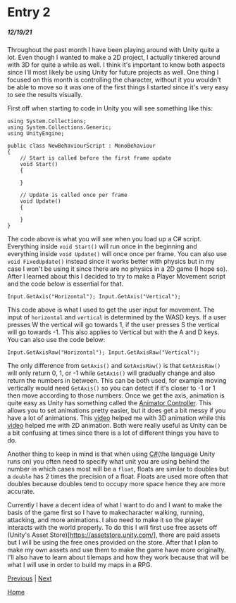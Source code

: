 # Entry 2
##### 12/19/21

Throughout the past month I have been playing around with Unity quite a lot. Even though I wanted to make a 2D project, I actually tinkered around with 3D for quite a while as well. I think it's important to know both aspects since I'll most likely be using Unity for future projects as well. One thing I focused on this month is controlling the character, without it you wouldn't be able to move so it was one of the first things I started since it's very easy to see the results visually. 

First off when starting to code in Unity you will see something like this:

```
using System.Collections;
using System.Collections.Generic;
using UnityEngine;

public class NewBehaviourScript : MonoBehaviour
{
    // Start is called before the first frame update
    void Start()
    {

    }

    // Update is called once per frame
    void Update()
    {

    }
}
```

The code above is what you will see when you load up a C# script. Everything inside ``void Start()`` will run once in the beginning and everything inside ``void Update()`` will once once per frame. You can also use ``void FixedUpdate()`` instead since it works better with physics but in my case I won't be using it since there are no physics in a 2D game (I hope so). After I learned about this I decided to try to make a Player Movement script and the code below is essential for that.

``
Input.GetAxis("Horizontal");
Input.GetAxis("Vertical");
``

This code above is what I used to get the user input for movement. The input of `horizontal` and `vertical` is determined by the WASD keys. If a user presses W the vertical will go towards 1, if the user presses S the vertical will go towards -1. This also applies to Vertical but with the A and D keys. You can also use the code below:

``
Input.GetAxisRaw("Horizontal");
Input.GetAxisRaw("Vertical");
``

The only difference from ``GetAxis()`` and ``GetAxisRaw()`` is that ``GetAxisRaw()`` will only return 0, 1, or -1 while ``GetAxis()`` will gradually change and also return the numbers in between. This can be both used, for example moving vertically would need ``GetAxis()`` so you can detect if it's closer to -1 or 1 then move according to those numbers. Once we get the axis, animation is quite easy as Unity has something called the [Animator Controller](https://docs.unity3d.com/Manual/class-AnimatorController.html). This allows you to set animations pretty easier, but it does get a bit messy if you have a lot of animations. This [video](https://www.youtube.com/watch?v=wdOk5QXYC6Y) helped me with 3D animation while this [video](https://www.youtube.com/watch?v=wdOk5QXYC6Y) helped me with 2D animation. Both were really useful as Unity can be a bit confusing at times since there is a lot of different things you have to do.

Another thing to keep in mind is that when using [C#](https://docs.microsoft.com/en-us/dotnet/csharp/)(the language Unity runs on) you often need to specify what unit you are using behind the number in which cases most will be a `float`, floats are similar to doubles but a `double` has 2 times the precision of a float. Floats are used more often that doubles because doubles tend to occupy more space hence they are more accurate. 

Currently I have a decent idea of what I want to do and I want to make the basis of the game first so I have to makecharacter walking, running, attacking, and more animations. I also need to make it so the player interacts with the world properly. To do this I will first use free assets off (Unity's Asset Store)[https://assetstore.unity.com/], there are paid assets but I will be using the free ones provided on the store. After that I plan to make my own assets and use them to make the game have more originalty. I'll also have to learn about tilemaps and how they work because that will be what I will use in order to build my maps in a RPG.

[Previous](entry01.md) | [Next](entry03.md)

[Home](../README.md)
